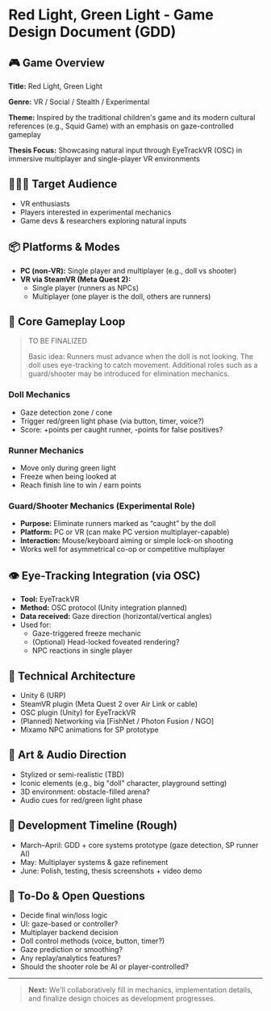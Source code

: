 
# Red Light, Green Light - Game Design Document (GDD)

## 🎮 Game Overview

**Title:** Red Light, Green Light

**Genre:** VR / Social / Stealth / Experimental

**Theme:** Inspired by the traditional children's game and its modern cultural references (e.g., Squid Game) with an emphasis on gaze-controlled gameplay

**Thesis Focus:** Showcasing natural input through EyeTrackVR (OSC) in immersive multiplayer and single-player VR environments

## 🧑‍🤝‍🧑 Target Audience

* VR enthusiasts
* Players interested in experimental mechanics
* Game devs & researchers exploring natural inputs

## 📦 Platforms & Modes

* **PC (non-VR):** Single player and multiplayer (e.g., doll vs shooter)
* **VR via SteamVR (Meta Quest 2):**
  * Single player (runners as NPCs)
  * Multiplayer (one player is the doll, others are runners)

## 🎯 Core Gameplay Loop

> TO BE FINALIZED
>
> Basic idea: Runners must advance when the doll is not looking. The doll uses eye-tracking to catch movement. Additional roles such as a guard/shooter may be introduced for elimination mechanics.

### Doll Mechanics

* Gaze detection zone / cone
* Trigger red/green light phase (via button, timer, voice?)
* Score: +points per caught runner, -points for false positives?

### Runner Mechanics

* Move only during green light
* Freeze when being looked at
* Reach finish line to win / earn points

### Guard/Shooter Mechanics (Experimental Role)

* **Purpose:** Eliminate runners marked as “caught” by the doll
* **Platform:** PC or VR (can make PC version multiplayer-capable)
* **Interaction:** Mouse/keyboard aiming or simple lock-on shooting
* Works well for asymmetrical co-op or competitive multiplayer

## 👁 Eye-Tracking Integration (via OSC)

* **Tool:** EyeTrackVR
* **Method:** OSC protocol (Unity integration planned)
* **Data received:** Gaze direction (horizontal/vertical angles)
* Used for:
  * Gaze-triggered freeze mechanic
  * (Optional) Head-locked foveated rendering?
  * NPC reactions in single player

## 🔧 Technical Architecture

* Unity 6 (URP)
* SteamVR plugin (Meta Quest 2 over Air Link or cable)
* OSC plugin (Unity) for EyeTrackVR
* (Planned) Networking via [FishNet / Photon Fusion / NGO]
* Mixamo NPC animations for SP prototype

## 🎨 Art & Audio Direction

* Stylized or semi-realistic (TBD)
* Iconic elements (e.g., big "doll" character, playground setting)
* 3D environment: obstacle-filled arena?
* Audio cues for red/green light phase

## 🧪 Development Timeline (Rough)

* March–April: GDD + core systems prototype (gaze detection, SP runner AI)
* May: Multiplayer systems & gaze refinement
* June: Polish, testing, thesis screenshots + video demo

## 📌 To-Do & Open Questions

* Decide final win/loss logic
* UI: gaze-based or controller?
* Multiplayer backend decision
* Doll control methods (voice, button, timer?)
* Gaze prediction or smoothing?
* Any replay/analytics features?
* Should the shooter role be AI or player-controlled?

---

> **Next:** We'll collaboratively fill in mechanics, implementation details, and finalize design choices as development progresses.
>
